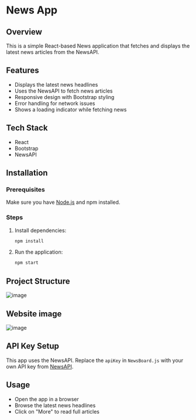 # News App

## Overview
This is a simple React-based News application that fetches and displays the latest news articles from the NewsAPI.

## Features
- Displays the latest news headlines
- Uses the NewsAPI to fetch news articles
- Responsive design with Bootstrap styling
- Error handling for network issues
- Shows a loading indicator while fetching news

## Tech Stack
- React
- Bootstrap
- NewsAPI

## Installation
### Prerequisites
Make sure you have [Node.js](https://nodejs.org/) and npm installed.

### Steps
1. Install dependencies:
   ```sh
   npm install
   ```
2. Run the application:
   ```sh
   npm start
   ```

## Project Structure
![image](https://github.com/user-attachments/assets/33ab8084-a781-4446-a165-e523a1e3cf68) 


## Website image
![image](https://github.com/user-attachments/assets/49a169c5-0e29-44e3-9158-88141f93bf29)


## API Key Setup
This app uses the NewsAPI. Replace the `apiKey` in `NewsBoard.js` with your own API key from [NewsAPI](https://newsapi.org/).

## Usage
- Open the app in a browser
- Browse the latest news headlines
- Click on "More" to read full articles


